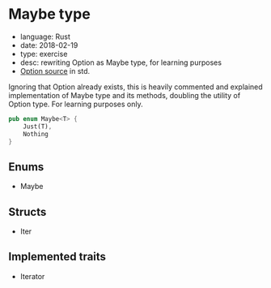 # Maybe type

- language: Rust
- date: 2018-02-19
- type: exercise
- desc: rewriting Option as Maybe type, for learning purposes
- [Option source][opt] in std.

Ignoring that Option already exists, this is heavily commented and explained 
implementation of Maybe type and its methods, doubling the utility of Option 
type. For learning purposes only.

```rust
pub enum Maybe<T> {
    Just(T),
    Nothing
}
```

## Enums
- Maybe<T>

## Structs
- Iter

## Implemented traits
- Iterator




[opt]: https://doc.rust-lang.org/nightly/src/core/option.rs.html
